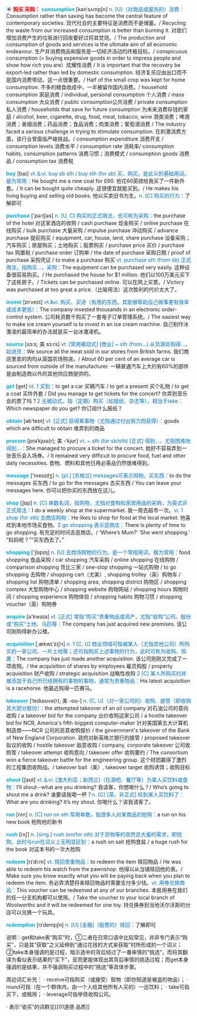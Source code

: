 ☀ <font color="red">**购买 采购：**</font> 
<font color="sky blue">**consumption**</font> [kənˈsʌmpʃn]
<font color="#0070c0">n. [U]（对商品或服务的）消费：</font>Consumption rather than saving has become the central feature of contemporary societies. 现代社会的主要特征是消费而不是储蓄。/ Recycling the waste from our increased consumption is better than burning it. 对我们增加消费产生的垃圾进行回收要好过将其焚烧。/ The production and consumption of goods and services is the ultimate aim of all economic endeavour. 生产并消费商品和服务是一切经济活动的终极目标。/ conspicuous consumption (= buying expensive goods in order to impress people and show how rich you are）炫耀性消费 / It is important that the recovery be export-led rather than led by domestic consumption. 经济复苏应由出口而不是国内消费带动，这一点很重要。/ Half of the small crop was kept for home consumption. 不多的粮食收成中，一半被留作国内消费。/ household consumption 家庭消费 / individual, personal consumption 个人消费 / mass consumption 大众消费 / public consumption公共消费 / private consumption 私人消费 / households that save for future consumption 为未来消费存钱的家庭 / alcohol, beer, cigarette, drug, food, meat, tobacco, wine 酒类消费；啤酒消费；香烟消费；药品消费；食品消费；肉类消费；葡萄酒消费 / The industry faced a serious challenge in trying to stimulate consumption. 在刺激消费方面，该行业曾面临严峻挑战。/ consumption expenditure 消费开支 / consumption levels 消费水平 / consumption rate 消耗率/ consumption habits, consumption patterns 消费习惯；消费模式 / consumption goods 消费品 / consumption tax 消费税

<font color="sky blue">**buy**</font> [baɪ] 
<font color="#0070c0">vt.＆vi. buy sb sth / buy sth (for sb) 买，购买。是此义的基础用词，最为常用：</font>He bought me a new coat for £60. 他花60英镑给我买了一件新外套。/ It can be bought quite cheaply. 这很便宜就能买到。/ He makes his living buying and selling old books. 他以买卖旧书为生。<font color="#0070c0">n. [C] 购买的行为：</font>了解即可

<font color="sky blue">**purchase**</font> ['pə:tʃəs] 
<font color="#0070c0">n. [U, C] 购买的正式用法，也可称为采购：</font>the purchase of the hotel 对这家酒店的收购 / cash purchase 现金购买 / online purchase 在线购买 / bulk purchase 大量采购 / impulse purchase 冲动购买 / advance purchase 提前购买 / equipment, car, house, land, share purchase 设备采购；汽车购买；房屋购买；土地购买；股票购买 / purchase price 买价 / purchase tax 购置税 / purchase order 订购单 / the date of purchase 采购日期 / proof of purchase 采购凭证 / to make a purchase 购买 <font color="#0070c0">vt. purchase sth (from sb) 正式用法，指购买…，采购：</font>The equipment can be purchased very easily. 这种设备很容易购买。/ He purchased the house for $1 million. 他们以100万美元买下了这栋房子。/ Tickets can be purchased online. 可以在网上买票。/ Victory was purchased at too great a price.（比喻用法）这次胜利的代价太大了。
  
<font color="sky blue">**invest**</font> [ɪnˈvest]
<font color="#0070c0">vt.&vi. 购买、买进（有用的东西，其能够帮助自己做事更有效率或成本更低）：</font>The company invested thousands in an electronic order-control system. 公司耗资数千购买了一套电子订单管理系统。/ The easiest way to make ice cream yourself is to invest in an ice cream machine. 自己制作冰激凌的最简单的办法就是买一台冰激凌机。
           
<font color="sky blue">**source**</font> [sɔ:s; 美 sɔ:rs]
<font color="#0070c0">vt. [常用被动式] [商业] ~ sth (from…) 从货源处购得…，如进货：</font>We source all the meat sold in our stores from British farms. 我们商店里卖的肉均从英国农场购进。/ About 60 per cent of an average car is sourced from outside of the manufacturer. 一辆普通汽车上大约有60%的部件是由制造商以外的其他供应商提供的。

<font color="sky blue">**get**</font> [ɡet] 
<font color="#0070c0">vt. 1 买到：</font>to get a car 买辆汽车 / to get a present 买个礼物 / to get a coat 买件外套 / Did you manage to get tickets for the concert? 你弄到音乐会的票了吗？<font color="#0070c0">2 无被动式，指（定期）购买（如报纸、杂志等），相当于take：</font>Which newspaper do you get? 你订阅什么报纸？

<font color="sky blue">**obtain**</font> [əb'teɪn] 
<font color="#0070c0">vt. [正式] 获得某事物（尤指通过付出努力而获得）：</font>goods which are difficult to obtain 难弄到的商品
           
<font color="sky blue">**procure**</font> [prəˈkjʊə(r); 美 -ˈkjʊr]
<font color="#0070c0">vt. ~ sth (for sb/sth) [正式] 得到…，尤指困难地得到…：</font>She managed to procure a ticket for the concert. 她好不容易弄到一张音乐会入场券。/ It remained very difficult to procure food, fuel and other daily necessities. 食物、燃料和其他日用必需品仍然很难得到。

<font color="sky blue">**message**</font> ['mesɪdӡ] 
<font color="#0070c0">n. [pl.] [苏格兰] messages可表示购物，买东西：</font>to do the messages 买东西 / to go for the messages 去买东西 / You can leave your messages here. 你可以把你买的东西放在这儿。

<font color="sky blue">**shop**</font> [ʃɒp] 
<font color="#0070c0">n. [C] 单数名词，指购物，尤指对食物和家居用品的采购，为英式非正式用法：</font>I do a weekly shop at the supermarket. 我一周去超市一次。<font color="#0070c0">vi. 1 shop (for sth) 去商店购物：</font>He likes to shop for food at the local market. 他喜欢到本地市场买食物。<font color="#0070c0">2 go shopping 表示逛商店：</font>There is plenty of time to go shopping. 有充足的时间去逛商店。/ ‘Where’s Mum?’ ‘She went shopping.’ “妈妈呢？”“买东西去了。”

<font color="sky blue">**shopping**</font> ['ʃɒpɪŋ] 
<font color="#0070c0">n. [U] 去商场购物的行为。是一个常规用词，极为常用：</font>food shopping 食品采购 / car shopping 汽车采购 / online shopping 在线购物 / comparison shopping 货比三家 / one-stop shopping 一站式购物 / to go shopping 去购物 / shopping cart（尤美）, shopping trolley（英）购物车 / shopping list 购物清单 / shopping area, shopping district 购物区 / shopping complex 大型购物中心 / shopping website 购物网站 / shopping hours 购物时间 / shopping experience 购物体验 / shopping habits 购物习惯 / shopping voucher（英）购物券

<font color="sky blue">**acquire**</font> [ə'kwaɪə] 
<font color="#0070c0">vt. [正式] 常指“购买”贵重物品或资产，尤指“收购”公司、股份或“购买”土地、马匹等：</font>The company has just acquired new premises. 该公司刚购得新办公楼。

<font color="sky blue">**acquisition**</font> [͵ækwɪ'zɪʃn] 
<font color="#0070c0">n. 1 [C, U] 商业领域可指被某人（尤指其他公司）所购买的一家公司、一片土地等；还可指购买上述事物的行为，此时可称为收购、购置：</font>The company has just made another acquisition. 该公司刚刚又完成了一项收购。/ the acquisition of shares by employees 雇员购股 / property acquisition 财产收购 / strategic acquisition 战略性收购 <font color="#0070c0">2 [C] 某人所购买的并被添加于自己所已经拥有的事物的事物，通常为贵重物品：</font>His latest acquisition is a racehorse. 他最近购得一匹赛马。
           
<font color="sky blue">**takeover**</font> [ˈteɪkəʊvə(r); 美 -oʊ-]
<font color="#0070c0">n. [C, U]（对一家公司的）收购、接管（即收购其大部分股份）：</font>the attempted takeover of an oil company 对石油公司的意向收购 / a takeover bid for the company 出价收购这家公司 / a hostile takeover bid for NCR, America's fifth-biggest computer-maker 针对美国第五大计算机制造商——NCR 公司的恶意收购报价 / the government's takeover of the Bank of New England Corporation. 政府对新英格兰银行的接管 / proposed takeover 拟议的收购 / hostile takeover 敌意收购 / company, corporate takeover 公司收购管 / takeover attempt 收购意向 / takeover offer 收购要约 / The consortium won a fierce takeover battle for the engineering group. 这个财团赢得了激烈的工程集团收购战。/ takeover bait（美）, takeover target 收购诱饵；收购目标

<font color="sky blue">**shout**</font> [ʃaʊt] 
<font color="#0070c0">vt.＆vi. [澳大利亚；新西兰]（在酒吧、餐厅等）为某人买饮料或食物：</font>I’ll shout--what are you drinking? 我请客，你想喝什么？/ Who’s going to shout me a drink? 谁要请我喝一杯？<font color="#0070c0">n. [C] [英，非正式] 轮到某人买饮料了：</font>What are you drinking? It’s my shout. 你喝什么？该我请客了。

<font color="sky blue">**run**</font> [rʌn] 
<font color="#0070c0">n. [C] run on sth 常用单数，指很多人对某商品的抢购：</font>a run on his new book 抢购他的新书

<font color="sky blue">**rush**</font> [rʌʃ] 
<font color="#0070c0">n. [sing.] rush (on/for sth) 对于货物等的突然且大量的需求，即抢购，此时与run在词义上无明显区别：</font>a rush on salt 抢购食盐 / a huge rush for the book 对这本书的一次大抢购
           
<font color="sky blue">**redeem**</font> [rɪˈdi:m]
<font color="#0070c0">vt. 赎回贵重物品：</font>to redeem the item 赎回物品 / He was able to redeem his watch from the pawnshop. 他得以从当铺赎回他的表。/ Make sure you know exactly what you will be paying back when you plan to redeem the item. 务必弄清楚将来赎回物品时需要支付多少钱。<font color="#0070c0">vt. 用券兑换商品：</font>This voucher can be redeemed at any of our branches. 本抵用券在我们的任一分支机构都可以使用。/ Take the voucher to your local branch of Woolworths and it will be redeemed for one toy. 持兑换券到当地沃尔沃斯的分店可以兑换一个玩具。
           
<font color="sky blue">**redemption**</font> [rɪˈdempʃn]
<font color="#0070c0">n. [U] [金融]（股票的）赎回：</font>了解即可

说明：get和take表“购买”时，①二者在日常口语中比较常见，并非专门表示“购买”，只是其“获取”之义延伸到“通过花钱的方式来获取”时所形成的一个词义；②take本身强调的是过程，暗示选中的背后经过了一番审慎的“挑选”，而将其翻译为看似表示结果的“买下”，反而更能体现出其背后审慎的挑选过程；而get本身强调的是结果，并不强调购买过程中的“挑选”等具体步骤。

周边词汇补充：
· receive可指购买（或接受）赃物（即你知道是被盗的物品）；
· round可指（在一个群体内，由一个人给其他所有人买的）一巡饮料；
· take可指买下，或租用；
· leverage可指举债收购公司。

· 表示“收买”的词群见[[01道德 品质]]
